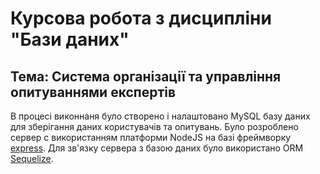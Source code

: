 
# Курсова робота з дисципліни "Бази даних"


## Тема: Система організації та управління опитуваннями експертів

В процесі виконнаня було створено і налаштовано MySQL базу даних для зберігання даних користувачів та опитувань. Було розроблено сервер с використанням платформи NodeJS на базі фреймворку [express](https://www.npmjs.com/package/express). Для зв'язку сервера з базою даних було використано ORM [Sequelize](https://www.npmjs.com/package/sequelize).
